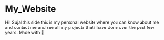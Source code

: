 # My_Website
Hi! Sujal this side this is my personal website where you can know about me and contact me and see all my projects that i have done over the past few years. Made with 💜
